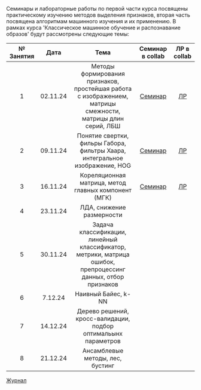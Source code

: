 Семинары и лабораторные работы по первой части курса посвящены практическому изучению методов выделения признаков, вторая часть посвящена алгоритмам машинного изучения и их применению.
В рамках курса 'Классическое машинное обучение и распознавание образов' будут рассмотрены следующие темы:

|№ Занятия|Дата|Тема|Семинар в collab|ЛР в collab|
|:-:|:-:|:-:|:-:|:-:|
|1|02.11.24|Методы формирования признаков, простейшая работа с изображением, матрицы смежности, матрицы длин серий, ЛБШ|[Семинар](https://drive.google.com/file/d/1K85_06LUkwdaOV4kVmPlfGvi7E2PdI3d/view?usp=sharing)|[ЛР](https://drive.google.com/file/d/10-SUcrIOLYsvz0SmtdKODAl2TB3Lp9t7/view?usp=sharing)|
|2|09.11.24|Понятие свертки, фильры Габора, фильтры Хаара, интегральное изображение, HOG|[Семинар](https://drive.google.com/file/d/1wfSdrJlUcNU0JQHzL_1ZaRlTXHDNKUnd/view?usp=sharing)|[ЛР](https://drive.google.com/file/d/16CEAO1k5w3kW88aPCqXwJM4ZefVuuEmc/view?usp=sharing)|
|3|16.11.24|Кореляционная матрица, метод главных компонент (МГК)|[Семинар](https://drive.google.com/file/d/1KXLNZd5azhlTWHEA_SVsjg5t_tTG4JcA/view?usp=sharing)|[ЛР](https://drive.google.com/file/d/1KXLNZd5azhlTWHEA_SVsjg5t_tTG4JcA/view?usp=sharing)|
|4|23.11.24|ЛДА, снижение размерности|||
|5|30.11.24|Задача классификации, линейный классификатор, метрики, матрица ошибок, препроцессинг данных, отбор признаков|||
|6|7.12.24|Наивный Байес, k-NN|||
|7|14.12.24|Дерево решений, кросс-валидации, подбор оптимальынх параметров|||
|8|21.12.24|Ансамблевые методы, лес, бустинг|||

[Журнал](https://docs.google.com/spreadsheets/d/1LElcEz02zLLxudq-PYzMB_eIGBjnCondcVcDqWnhuTw/edit?usp=sharing)
